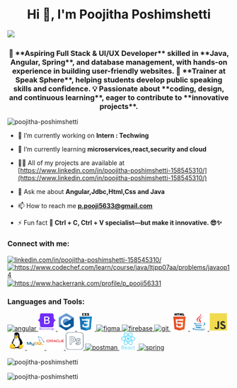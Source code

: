 <h1 align="center">Hi 👋, I'm Poojitha Poshimshetti</h1>
<img src="https://iconscout.com/lottie-animation/girl-working-on-web-9084820_7440698">
<h3 align="center">🚀 **Aspiring Full Stack & UI/UX Developer** skilled in **Java, Angular, Spring**, and database management, with hands-on experience in building user-friendly websites. 🎤 **Trainer at Speak Sphere**, helping students develop public speaking skills and confidence. 💡 Passionate about **coding, design, and continuous learning**, eager to contribute to **innovative projects**.</h3>


<p align="left"> <img src="https://komarev.com/ghpvc/?username=poojitha-poshimshetti&label=Profile%20views&color=0e75b6&style=flat" alt="poojitha-poshimshetti" /> </p>


- 🔭 I’m currently working on **Intern : Techwing**

- 🌱 I’m currently learning **microservices,react,security and cloud**

- 👨‍💻 All of my projects are available at [https://www.linkedin.com/in/poojitha-poshimshetti-158545310/](https://www.linkedin.com/in/poojitha-poshimshetti-158545310/)

- 💬 Ask me about **Angular,Jdbc,Html,Css and Java**

- 📫 How to reach me **p.pooji5633@gmail.com**

- ⚡ Fun fact **🔄 Ctrl + C, Ctrl + V specialist—but make it innovative. 😎✨**

<h3 align="left">Connect with me:</h3>
<p align="left">
<a href="https://linkedin.com/in/linkedin.com/in/poojitha-poshimshetti-158545310/" target="blank"><img align="center" src="https://raw.githubusercontent.com/rahuldkjain/github-profile-readme-generator/master/src/images/icons/Social/linked-in-alt.svg" alt="linkedin.com/in/poojitha-poshimshetti-158545310/" height="30" width="40" /></a>
<a href="https://www.codechef.com/users/https://www.codechef.com/learn/course/java/ltjpp07aa/problems/javaop14" target="blank"><img align="center" src="https://cdn.jsdelivr.net/npm/simple-icons@3.1.0/icons/codechef.svg" alt="https://www.codechef.com/learn/course/java/ltjpp07aa/problems/javaop14" height="30" width="40" /></a>
<a href="https://www.hackerrank.com/https://www.hackerrank.com/profile/p_pooji56331" target="blank"><img align="center" src="https://raw.githubusercontent.com/rahuldkjain/github-profile-readme-generator/master/src/images/icons/Social/hackerrank.svg" alt="https://www.hackerrank.com/profile/p_pooji56331" height="30" width="40" /></a>
</p>

<h3 align="left">Languages and Tools:</h3>
<p align="left"> <a href="https://angular.io" target="_blank" rel="noreferrer"> <img src="https://angular.io/assets/images/logos/angular/angular.svg" alt="angular" width="40" height="40"/> </a> <a href="https://getbootstrap.com" target="_blank" rel="noreferrer"> <img src="https://raw.githubusercontent.com/devicons/devicon/master/icons/bootstrap/bootstrap-plain-wordmark.svg" alt="bootstrap" width="40" height="40"/> </a> <a href="https://www.cprogramming.com/" target="_blank" rel="noreferrer"> <img src="https://raw.githubusercontent.com/devicons/devicon/master/icons/c/c-original.svg" alt="c" width="40" height="40"/> </a> <a href="https://www.w3schools.com/css/" target="_blank" rel="noreferrer"> <img src="https://raw.githubusercontent.com/devicons/devicon/master/icons/css3/css3-original-wordmark.svg" alt="css3" width="40" height="40"/> </a> <a href="https://www.figma.com/" target="_blank" rel="noreferrer"> <img src="https://www.vectorlogo.zone/logos/figma/figma-icon.svg" alt="figma" width="40" height="40"/> </a> <a href="https://firebase.google.com/" target="_blank" rel="noreferrer"> <img src="https://www.vectorlogo.zone/logos/firebase/firebase-icon.svg" alt="firebase" width="40" height="40"/> </a> <a href="https://git-scm.com/" target="_blank" rel="noreferrer"> <img src="https://www.vectorlogo.zone/logos/git-scm/git-scm-icon.svg" alt="git" width="40" height="40"/> </a> <a href="https://www.w3.org/html/" target="_blank" rel="noreferrer"> <img src="https://raw.githubusercontent.com/devicons/devicon/master/icons/html5/html5-original-wordmark.svg" alt="html5" width="40" height="40"/> </a> <a href="https://www.java.com" target="_blank" rel="noreferrer"> <img src="https://raw.githubusercontent.com/devicons/devicon/master/icons/java/java-original.svg" alt="java" width="40" height="40"/> </a> <a href="https://developer.mozilla.org/en-US/docs/Web/JavaScript" target="_blank" rel="noreferrer"> <img src="https://raw.githubusercontent.com/devicons/devicon/master/icons/javascript/javascript-original.svg" alt="javascript" width="40" height="40"/> </a> <a href="https://www.linux.org/" target="_blank" rel="noreferrer"> <img src="https://raw.githubusercontent.com/devicons/devicon/master/icons/linux/linux-original.svg" alt="linux" width="40" height="40"/> </a> <a href="https://www.mysql.com/" target="_blank" rel="noreferrer"> <img src="https://raw.githubusercontent.com/devicons/devicon/master/icons/mysql/mysql-original-wordmark.svg" alt="mysql" width="40" height="40"/> </a> <a href="https://www.oracle.com/" target="_blank" rel="noreferrer"> <img src="https://raw.githubusercontent.com/devicons/devicon/master/icons/oracle/oracle-original.svg" alt="oracle" width="40" height="40"/> </a> <a href="https://www.photoshop.com/en" target="_blank" rel="noreferrer"> <img src="https://raw.githubusercontent.com/devicons/devicon/master/icons/photoshop/photoshop-line.svg" alt="photoshop" width="40" height="40"/> </a> <a href="https://postman.com" target="_blank" rel="noreferrer"> <img src="https://www.vectorlogo.zone/logos/getpostman/getpostman-icon.svg" alt="postman" width="40" height="40"/> </a> <a href="https://reactjs.org/" target="_blank" rel="noreferrer"> <img src="https://raw.githubusercontent.com/devicons/devicon/master/icons/react/react-original-wordmark.svg" alt="react" width="40" height="40"/> </a> <a href="https://spring.io/" target="_blank" rel="noreferrer"> <img src="https://www.vectorlogo.zone/logos/springio/springio-icon.svg" alt="spring" width="40" height="40"/> </a> </p>

<p><img align="center" src="https://github-readme-stats.vercel.app/api/top-langs?username=poojitha-poshimshetti&show_icons=true&locale=en&layout=compact" alt="poojitha-poshimshetti" /></p>

<p><img align="center" src="https://github-readme-streak-stats.herokuapp.com/?user=poojitha-poshimshetti&" alt="poojitha-poshimshetti" /></p>
